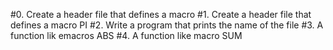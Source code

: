 #0. Create a header file that defines a macro
#1. Create a header file that defines a macro PI
#2. Write a program that prints the name of the file
#3. A function lik emacros ABS
#4. A function like macro SUM

